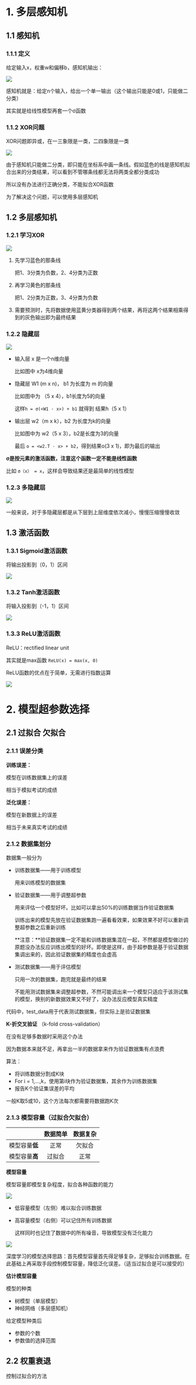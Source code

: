 # 1. 多层感知机

## 1.1 感知机

### 1.1.1 定义

给定输入x，权重w和偏移b，感知机输出：

![](./2/感知机.png)

感知机就是：给定n个输入，给出一个单一输出（这个输出只能是0或1，只能做二分类）

其实就是给线性模型再套一个σ函数

### 1.1.2 XOR问题

XOR问题即异或，在一三象限是一类，二四象限是一类

![](./2/XOR问题.png)

由于感知机只能做二分类，即只能在坐标系中画一条线。假如蓝色的线是感知机拟合出来的分类结果，可以看到不管哪条线都无法将两类全都分类成功

所以没有办法进行正确分类，不能拟合XOR函数

为了解决这个问题，可以使用多层感知机

## 1.2 多层感知机

### 1.2.1 学习XOR

![](./2/1.2.1XOR.png)

1. 先学习蓝色的那条线

   把1、3分类为负数，2、4分类为正数

2. 再学习黄色的那条线

   把1、2分类为正数，3、4分类为负数

3. 需要预测时，先将数据使用蓝黄分类器得到两个结果，再将这两个结果相乘得到的灰色输出即为最终结果

### 1.2.2 隐藏层

![](./2/1.2.2隐藏层.png)

- 输入层 x 是一个n维向量

  比如图中 x为4维向量

- 隐藏层 W1 (m x n)， b1 为长度为 m 的向量

  比如图中为 （5 x 4），b1长度为5的向量

  这样`h = σ(<W1 · x>) + b1` 就得到 结果h（5 x 1）

- 输出层 w2（m x k），b2 为长度为k的向量

  比如图中为 w2（5 x 3），b2是长度为3的向量

  最后 `o = <w2.T · x> + b2`，得到结果o(3 x 1)，即为最后的输出

**σ是按元素的激活函数，注意这个函数一定不能是线性函数**

比如 `σ（x） = x`，这样会导致结果还是最简单的线性模型

### 1.2.3 多隐藏层

![](./2/1.2.3多隐藏层.png)

一般来说，对于多隐藏层都是从下层到上层维度依次减小，慢慢压缩慢慢收敛

## 1.3 激活函数

### 1.3.1 Sigmoid激活函数

将输出投影到（0，1）区间

![](./2/1.3.1Sigmoid.png)

### 1.3.2 Tanh激活函数

将输入投影到（-1，1）区间

![](./2/1.3.2Tanh.png)

### 1.3.3 ReLU激活函数

ReLU：rectified linear unit

其实就是max函数 `ReLU(x) = max(x, 0)`

ReLU函数的优点在于简单，无需进行指数运算

![](./2/1.3.3ReLU.png)

# 2. 模型超参数选择

## 2.1 过拟合 欠拟合

### 2.1.1 误差分类

**训练误差：** 

模型在训练数据集上的误差

相当于模拟考试的成绩

**泛化误差：**

模型在新数据上的误差

相当于未来真实考试的成绩

### 2.1.2 数据集划分

数据集一般分为

- 训练数据集——用于训练模型

  用来训练模型的数据集

- 验证数据集——用于调整超参数

  用来评估一个模型好坏。比如可以拿出50%的训练数据当作验证数据集

  训练出来的模型先放在验证数据集跑一遍看看效果，如果效果不好可以重新调整超参数之后重新训练

  **注意：**验证数据集一定不能和训练数据集混在一起，不然都是模型做过的原题没办法反应训练出模型的好坏。即使是这样，由于超参数是基于验证数据集调出来的，因此验证数据集的精度也会虚高

- 测试数据集——用于评估模型

  只用一次的数据集，跑完就是最终的结果

  不能用测试数据集来调整超参数，不然可能调出来一个模型只适应于该测试集的模型，换别的新数据效果又不好了，没办法反应模型真实精度

代码中，test_data用于代表测试数据集，但实际上是验证数据集

**K-折交叉验证** （k-fold cross-validation）

在没有足够多数据时采用这个办法

因为数据本来就不足，再拿出一半的数据拿来作为验证数据集有点浪费

算法：

- 将训练数据分割成K块
- For i = 1,...,k，使用第i块作为验证数据集，其余作为训练数据集
- 报告K个验证集误差的平均

一般K取5或10，这个方法每次都需要将数据跑K次

### 2.1.3 模型容量（过拟合欠拟合）

|                | 数据**简单** | 数据复杂 |
| :------------: | :----------: | :------: |
| 模型容量**低** |     正常     |  欠拟合  |
| 模型容量**高** |    过拟合    |   正常   |

**模型容量**

模型容量即模型复杂程度，拟合各种函数的能力

![](./2/2.1.3模型容量.png)

- 低容量模型（左侧）难以拟合训练数据

- 高容量模型（右侧）可以记住所有训练数据

  这样同时也记住了数据中的所有噪音，导致模型没有泛化能力

![](./2/2.1.3模型容量的影响.png)

深度学习的模型选择思路：首先模型容量首先得足够复杂，足够拟合训练数据。在此基础上再采取手段控制模型容量，降低泛化误差。（适当过拟合是可以接受的）

**估计模型容量**

模型的种类

- 树模型（单层模型）
- 神经网络（多层感知机）

给定模型种类后

- 参数的个数
- 参数值的选择范围

## 2.2 权重衰退

控制过拟合的方法

